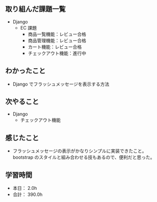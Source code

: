 ## 取り組んだ課題一覧

- Django
  - EC 課題
    - 商品一覧機能：レビュー合格
    - 商品管理機能：レビュー合格
    - カート機能：レビュー合格
    - チェックアウト機能：進行中

## わかったこと

- Django でフラッシュメッセージを表示する方法

## 次やること

- Django
  - チェックアウト機能

## 感じたこと

- フラッシュメッセージの表示がかなりシンプルに実装できたこと。bootstrap のスタイルと組み合わせる技もあるので、便利だと思った。

## 学習時間

- 本日： 2.0h
- 合計： 390.0h
